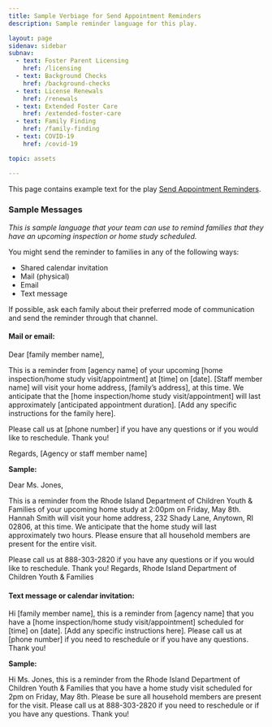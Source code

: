 ```yaml
---
title: Sample Verbiage for Send Appointment Reminders
description: Sample reminder language for this play.

layout: page
sidenav: sidebar
subnav:
  - text: Foster Parent Licensing
    href: /licensing
  - text: Background Checks
    href: /background-checks
  - text: License Renewals
    href: /renewals
  - text: Extended Foster Care
    href: /extended-foster-care
  - text: Family Finding
    href: /family-finding
  - text: COVID-19
    href: /covid-19

topic: assets

---
```


This page contains example text for the play [Send Appointment Reminders](/playbook/send_appointment_reminders).

### Sample Messages


*This is sample language that your team can use to remind families that they have an upcoming inspection or home study scheduled.* 

You might send the reminder to families in any of the following ways: 

* Shared calendar invitation 
* Mail (physical)
* Email
* Text message 

If possible, ask each family about their preferred mode of communication and send the reminder through that channel.



#### Mail or email: 

Dear [family member name], 

This is a reminder from [agency name] of your upcoming [home inspection/home study visit/appointment] at [time] on [date]. [Staff member name] will visit your home address, [family’s address], at this time. We anticipate that the [home inspection/home study visit/appointment] will last approximately [anticipated appointment duration]. [Add any specific instructions for the family here]. 

Please call us at [phone number] if you have any questions or if you would like to reschedule. Thank you!

Regards, 
[Agency or staff member name] 

**Sample:**

Dear Ms. Jones,

This is a reminder from the Rhode Island Department of Children Youth & Families of your upcoming home study at 2:00pm on Friday, May 8th. Hannah Smith will visit your home address, 232 Shady Lane, Anytown, RI 02806, at this time. We anticipate that the home study will last approximately two hours. Please ensure that all household members are present for the entire visit. 

Please call us at 888-303-2820 if you have any questions or if you would like to reschedule. Thank you!
Regards, 
Rhode Island Department of Children Youth & Families



#### Text message or calendar invitation: 

Hi [family member name], this is a reminder from [agency name] that you have a [home inspection/home study visit/appointment] scheduled for [time] on [date]. [Add any specific instructions here]. Please call us at [phone number] if you need to reschedule or if you have any questions. Thank you!
 
**Sample:**

Hi Ms. Jones, this is a reminder from the Rhode Island Department of Children Youth & Families that you have a home study visit scheduled for 2pm on Friday, May 8th. Please be sure all household members are present for the visit. Please call us at 888-303-2820 if you need to reschedule or if you have any questions. Thank you!
